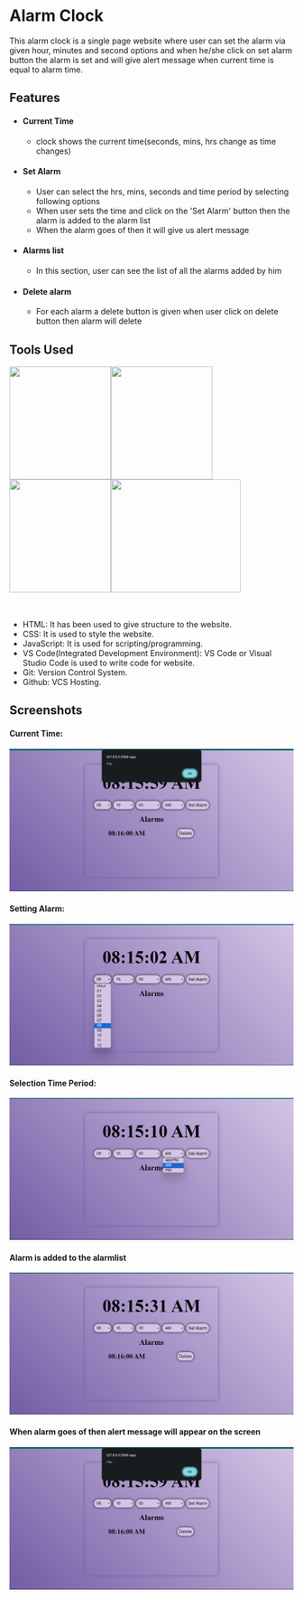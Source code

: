 # Alarm Clock

This alarm clock is a single page website where user can set the alarm via given hour, minutes and second options and when he/she click on set alarm button the alarm is set and will give alert message when current time is equal to alarm time.

## Features

<ul>
    <li><h4>Current Time</h4>
        <ul><li>clock shows the current time(seconds, mins, hrs change as time changes)</li></ul>
    </li>
    <li><h4>Set Alarm</h4>
        <ul>
            <li>User can select the hrs, mins, seconds and time period by selecting following options</li>
            <li>When user sets the time and click on the 'Set Alarm' button then the alarm is added to the alarm list</li>
            <li>When the alarm goes of then it will give us alert message</li>
        </ul>
    </li>
    <li><h4>Alarms list</h4>
        <ul>
            <li>In this section, user can see the list of all the alarms added by him</li>
        </ul>
    </li>
    <li><h4>Delete alarm</h4>
        <ul>
            <li>For each alarm a delete button is given when user click on delete button then alarm will delete</li>
        </ul>
    </li>
</ul>

## Tools Used

<div style="display: flex; flex-wrap: wrap">
    <img style="display: inline-block" src="https://cdn.pixabay.com/photo/2018/05/08/21/28/html5-3384014_1280.png" height="200px" width="180px">
    <img style="display: inline-block" src="https://cdn.pixabay.com/photo/2017/08/05/11/16/logo-2582747_1280.png" height="200px" width="180px">
    <img style="display: inline-block" src="https://cdn.pixabay.com/photo/2015/04/23/17/41/javascript-736400_1280.png" height="200px" width="180px">
    <img style="display: inline-block" src="https://code.visualstudio.com/assets/images/code-stable.png" height="200px" width="230px">
</div>
<br>
<br>
<ul>
    <li>HTML: It has been used to give structure to the website.</li>
    <li>CSS: It is used to style the website.</li>
    <li>JavaScript: It is used for scripting/programming.</li>
    <li>VS Code(Integrated Development Environment): VS Code or Visual Studio Code is used to write code for website.</li>
    <li>Git: Version Control System.</li>
    <li>Github: VCS Hosting.</li>
</ul>

## Screenshots

#### Current Time:
<img src="/screenshots/fifthpage.png">

#### Setting Alarm:
<img src="/screenshots/secondpage.png">

#### Selection Time Period:
<img src="/screenshots/thirdpage.png">

#### Alarm is added to the alarmlist
<img src="/screenshots/fourthpage.png">

#### When alarm goes of then alert message will appear on the screen
<img src="/screenshots/fifthpage.png">
